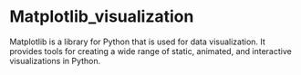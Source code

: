 # Matplotlib_visualization
Matplotlib is a library for Python that is used for data visualization. It provides tools for creating a wide range of static, animated, and interactive visualizations in Python.

